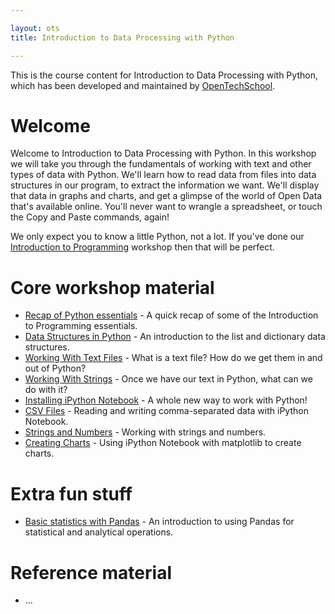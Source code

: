 ```yaml
---

layout: ots
title: Introduction to Data Processing with Python

---
```


This is the course content for Introduction to Data Processing with Python, which has been developed and maintained by [OpenTechSchool](http://www.opentechschool.org).

# Welcome

Welcome to Introduction to Data Processing with Python. In this workshop we will take you through the fundamentals of working with text and other types of data with Python. We'll learn how to read data from files into data structures in our program, to extract the information we want. We'll display that data in graphs and charts, and get a glimpse of the world of Open Data that's available online. You'll never want to wrangle a spreadsheet, or touch the Copy and Paste commands, again!

We only expect you to know a little Python, not a lot. If you've done our [Introduction to Programming](http://opentechschool.github.com/python-beginners/en/index.html) workshop then that will be perfect.

# Core workshop material

* [Recap of Python essentials](core/recap.html) - A quick recap of some of the Introduction to Programming essentials.
* [Data Structures in Python](core/data.html) - An introduction to the list and dictionary data structures.
* [Working With Text Files](core/text-files.html) - What is a text file? How do we get them in and out of Python?
* [Working With Strings](core/strings.html) - Once we have our text in Python, what can we do with it?
* [Installing iPython Notebook](core/notebook.html) - A whole new way to work with Python!
* [CSV Files](core/csv.html) - Reading and writing comma-separated data with iPython Notebook.
* [Strings and Numbers](core/numbers.html) - Working with strings and numbers.
* [Creating Charts](core/charts.html) - Using iPython Notebook with matplotlib to create charts.

# Extra fun stuff

* [Basic statistics with Pandas](extras/pandas.html) - An introduction to using Pandas for statistical and analytical operations.

# Reference material

* ...
